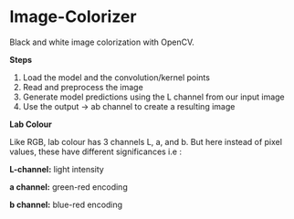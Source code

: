 # Image-Colorizer
Black and white image colorization with OpenCV.

**Steps**
1. Load the model and the convolution/kernel points
2. Read and preprocess the image
3. Generate model predictions using the L channel from our input image
4. Use the output -> ab channel to create a resulting image

**Lab Colour**

Like RGB, lab colour has 3 channels L, a, and b. But here instead of pixel values, these have different significances i.e :

**L-channel:** light intensity

**a channel:** green-red encoding

**b channel:** blue-red encoding
